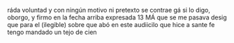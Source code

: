 ráda voluntad y con ningún motivo ni pretexto se contrae
gá si lo digo, oborgo, y firmo en la fecha arriba expresada
13 MÁ que se me pasava desig que para el (ilegible) sobre que abó
en este audiicilo que hice a sante fe tengo mandado un tejo de cien